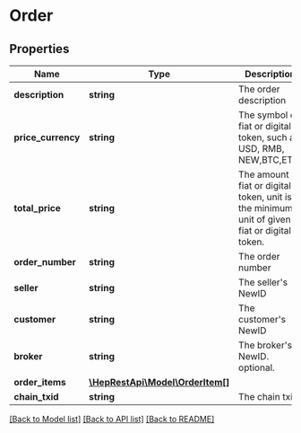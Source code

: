 # Order

## Properties
Name | Type | Description | Notes
------------ | ------------- | ------------- | -------------
**description** | **string** | The order description | 
**price_currency** | **string** | The symbol of fiat or digital token, such as USD, RMB, NEW,BTC,ETH. | 
**total_price** | **string** | The amount of fiat or digital token, unit is the minimum unit of given fiat or digital token. | 
**order_number** | **string** | The order number | 
**seller** | **string** | The seller&#39;s NewID | 
**customer** | **string** | The customer&#39;s NewID | 
**broker** | **string** | The broker&#39;s NewID. optional. | [optional] 
**order_items** | [**\HepRestApi\Model\OrderItem[]**](OrderItem.md) |  | 
**chain_txid** | **string** | The chain txid | [optional] 

[[Back to Model list]](../README.md#documentation-for-models) [[Back to API list]](../README.md#documentation-for-api-endpoints) [[Back to README]](../README.md)


